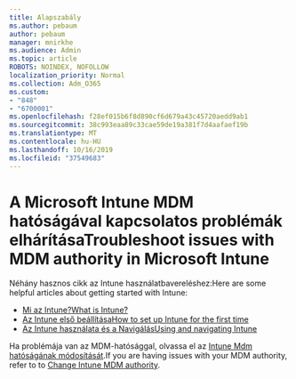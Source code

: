```yaml
---
title: Alapszabály
ms.author: pebaum
author: pebaum
manager: mnirkhe
ms.audience: Admin
ms.topic: article
ROBOTS: NOINDEX, NOFOLLOW
localization_priority: Normal
ms.collection: Adm_O365
ms.custom:
- "848"
- "6700001"
ms.openlocfilehash: f28ef015b6f8d890cf6d679a43c45720aedd9ab1
ms.sourcegitcommit: 38c993eaa89c33cae59de19a381f7d4aafaef19b
ms.translationtype: MT
ms.contentlocale: hu-HU
ms.lasthandoff: 10/16/2019
ms.locfileid: "37549683"
---
```

# <a name="troubleshoot-issues-with-mdm-authority-in-microsoft-intune"></a><span data-ttu-id="dd96f-102">A Microsoft Intune MDM hatóságával kapcsolatos problémák elhárítása</span><span class="sxs-lookup"><span data-stu-id="dd96f-102">Troubleshoot issues with MDM authority in Microsoft Intune</span></span>

<span data-ttu-id="dd96f-103">Néhány hasznos cikk az Intune használatbavereléshez:</span><span class="sxs-lookup"><span data-stu-id="dd96f-103">Here are some helpful articles about getting started with Intune:</span></span>

- [<span data-ttu-id="dd96f-104">Mi az Intune?</span><span class="sxs-lookup"><span data-stu-id="dd96f-104">What is Intune?</span></span>](https://docs.microsoft.com/intune/what-is-intune)
- [<span data-ttu-id="dd96f-105">Az Intune első beállítása</span><span class="sxs-lookup"><span data-stu-id="dd96f-105">How to set up Intune for the first time</span></span>](https://docs.microsoft.com/intune/setup-steps)
- [<span data-ttu-id="dd96f-106">Az Intune használata és a Navigálás</span><span class="sxs-lookup"><span data-stu-id="dd96f-106">Using and navigating Intune</span></span>](https://docs.microsoft.com/intune/tutorial-walkthrough-intune-portal)

<span data-ttu-id="dd96f-107">Ha problémája van az MDM-hatósággal, olvassa el az [Intune Mdm hatóságának módosítását](https://docs.microsoft.com/alchemyinsights/change-mdm-authority).</span><span class="sxs-lookup"><span data-stu-id="dd96f-107">If you are having issues with your MDM authority, refer to to [Change Intune MDM authority](https://docs.microsoft.com/alchemyinsights/change-mdm-authority).</span></span>